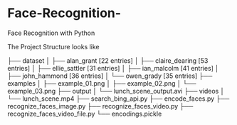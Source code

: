# Face-Recognition-
Face Recognition with Python

The Project Structure looks like

├── dataset
│   ├── alan_grant [22 entries]
│   ├── claire_dearing [53 entries]
│   ├── ellie_sattler [31 entries]
│   ├── ian_malcolm [41 entries]
│   ├── john_hammond [36 entries]
│   └── owen_grady [35 entries]
├── examples
│   ├── example_01.png
│   ├── example_02.png
│   └── example_03.png
├── output
│   └── lunch_scene_output.avi
├── videos
│   └── lunch_scene.mp4
├── search_bing_api.py
├── encode_faces.py
├── recognize_faces_image.py
├── recognize_faces_video.py
├── recognize_faces_video_file.py
└── encodings.pickle
